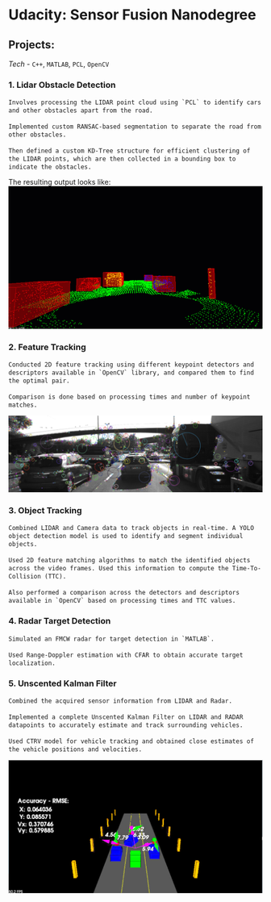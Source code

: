 # Udacity: Sensor Fusion Nanodegree

## **Projects:**

_Tech_ - `C++`, `MATLAB`, `PCL`, `OpenCV`

### 1. Lidar Obstacle Detection

    Involves processing the LIDAR point cloud using `PCL` to identify cars and other obstacles apart from the road.

    Implemented custom RANSAC-based segmentation to separate the road from other obstacles.  

    Then defined a custom KD-Tree structure for efficient clustering of the LIDAR points, which are then collected in a bounding box to indicate the obstacles.

The resulting output looks like: 
![Output](LidarObstacleDetection\media\ObstacleDetectionFPS.gif)

### 2. Feature Tracking

    Conducted 2D feature tracking using different keypoint detectors and descriptors available in `OpenCV` library, and compared them to find the optimal pair.

    Comparison is done based on processing times and number of keypoint matches.

![Output](2DFeatureMatching\images\keypoints.png)

### 3. Object Tracking

    Combined LIDAR and Camera data to track objects in real-time. A YOLO object detection model is used to identify and segment individual objects. 

    Used 2D feature matching algorithms to match the identified objects across the video frames. Used this information to compute the Time-To-Collision (TTC).

    Also performed a comparison across the detectors and descriptors available in `OpenCV` based on processing times and TTC values.

### 4. Radar Target Detection

    Simulated an FMCW radar for target detection in `MATLAB`. 

    Used Range-Doppler estimation with CFAR to obtain accurate target localization.

### 5. Unscented Kalman Filter

    Combined the acquired sensor information from LIDAR and Radar.

    Implemented a complete Unscented Kalman Filter on LIDAR and RADAR datapoints to accurately estimate and track surrounding vehicles.

    Used CTRV model for vehicle tracking and obtained close estimates of the vehicle positions and velocities.

![Output](UnscentedKalmanFilter\media\ukf_output.png)

